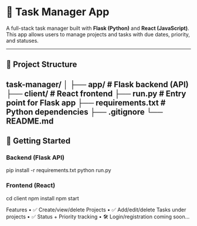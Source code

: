 # 📝 Task Manager App

A full-stack task manager built with **Flask (Python)** and **React (JavaScript)**.  
This app allows users to manage projects and tasks with due dates, priority, and statuses.

---

## 📁 Project Structure
task-manager/
│
├── app/                # Flask backend (API)
├── client/             # React frontend
├── run.py              # Entry point for Flask app
├── requirements.txt    # Python dependencies
├── .gitignore
└── README.md           
---

## 🚀 Getting Started

### Backend (Flask API)

pip install -r requirements.txt
python run.py

### Frontend (React)
cd client
npm install
npm start

Features
 • ✅ Create/view/delete Projects
 • ✅ Add/edit/delete Tasks under projects
 • ✅ Status + Priority tracking
 • 🛠 Login/registration coming soon…

